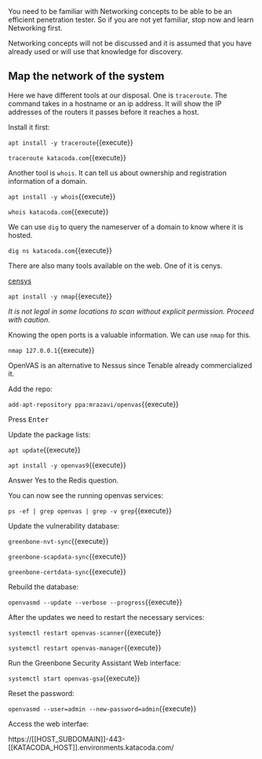 You need to be familiar with Networking concepts to be able to be an efficient penetration tester. So if you are not yet familiar, stop now and learn Networking first.

Networking concepts will not be discussed and it is assumed that you have already used or will use that knowledge for discovery.

## Map the network of the system

Here we have different tools at our disposal. One is `traceroute`. The command takes in a hostname or an ip address. It will show the IP addresses of the routers it passes before it reaches a host.

Install it first:

`apt install -y traceroute`{{execute}}

`traceroute katacoda.com`{{execute}}

Another tool is `whois`. It can tell us about ownership and registration information of a domain.

`apt install -y whois`{{execute}}

`whois katacoda.com`{{execute}}

We can use `dig` to query the nameserver of a domain to know where it is hosted.

`dig ns katacoda.com`{{execute}}

There are also many tools available on the web. One of it is cenys.

[censys](https://censys.io/ipv4?q=katacoda.com)

`apt install -y nmap`{{execute}}

*It is not legal in some locations to scan without explicit permission. Proceed with caution.*

Knowing the open ports is a valuable information. We can use `nmap` for this.

`nmap 127.0.0.1`{{execute}}

OpenVAS is an alternative to Nessus since Tenable already commercialized it.

Add the repo:

`add-apt-repository ppa:mrazavi/openvas`{{execute}}

Press <kbd>Enter</kbd>

Update the package lists:

`apt update`{{execute}}

`apt install -y openvas9`{{execute}}

Answer Yes to the Redis question.

You can now see the running openvas services:

`ps -ef | grep openvas | grep -v grep`{{execute}}

Update the vulnerability database:

`greenbone-nvt-sync`{{execute}}

`greenbone-scapdata-sync`{{execute}}

`greenbone-certdata-sync`{{execute}}

Rebuild the database:

`openvasmd --update --verbose --progress`{{execute}}

After the updates we need to restart the necessary services:

`systemctl restart openvas-scanner`{{execute}}

`systemctl restart openvas-manager`{{execute}}

Run the Greenbone Security Assistant Web interface:

`systemctl start openvas-gsa`{{execute}}

Reset the password:

`openvasmd --user=admin --new-password=admin`{{execute}}

Access the web interfae:

https://[[HOST_SUBDOMAIN]]-443-[[KATACODA_HOST]].environments.katacoda.com/
